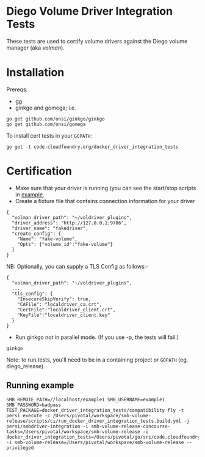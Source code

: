 # Diego Volume Driver Integration Tests
These tests are used to certify volume drivers against the Diego volume manager (aka *volman*).
# Installation

Prereqs:
- [go](https://golang.org/dl/)
- ginkgo and gomega; i.e.
```
go get github.com/onsi/ginkgo/ginkgo
go get github.com/onsi/gomega
```
To install cert tests in your `GOPATH`:
```
go get -t code.cloudfoundry.org/docker_driver_integration_tests
```

# Certification

- Make sure that your driver is running (you can see the start/stop scripts in [example](example/).
- Create a fixture file that contains connection information for your driver

```
{
  "volman_driver_path": "~/voldriver_plugins",
  "driver_address": "http://127.0.0.1:9786",
  "driver_name": "fakedriver",
  "create_config": {
    "Name": "fake-volume",
    "Opts": {"volume_id":"fake-volume"}
  }
}
```
NB: Optionally, you can supply a TLS Config as follows:-
```
{
  "volman_driver_path": "~/voldriver_plugins",
  ...
  "tls_config": {
    "InsecureSkipVerify": true,
    "CAFile": "localdriver_ca.crt",
    "CertFile":"localdriver_client.crt",
    "KeyFile":"localdriver_client.key"
  }
}
```
- Run ginkgo not in parallel mode.  (If you use -p, the tests will fail.)

```
ginkgo
```

Note: to run tests, you'll need to be in a containing project or `GOPATH` (eg. diego_release).

## Running example
```
SMB_REMOTE_PATH=//localhost/example1 SMB_USERNAME=example1 SMB_PASSWORD=badpass TEST_PACKAGE=docker_driver_integration_tests/compatibility fly -t persi execute -c /Users/pivotal/workspace/smb-volume-release/scripts/ci/run_docker_driver_integration_tests.build.yml -j persi/smbdriver-integration -i smb-volume-release-concourse-tasks=/Users/pivotal/workspace/smb-volume-release -i docker_driver_integration_tests=/Users/pivotal/go/src/code.cloudfoundry.org/docker_driver_integration_tests -i smb-volume-release=/Users/pivotal/workspace/smb-volume-release --privileged
```
